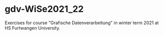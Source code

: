 # gdv-WiSe2021_22
Exercises for course "Grafische Datenverarbeitung" in winter term 2021 at HS Furtwangen University.
